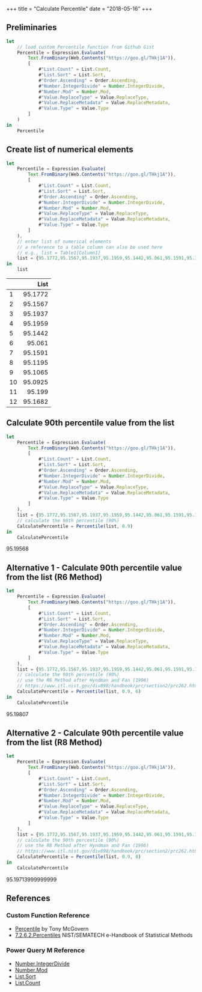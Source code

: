 +++
title = "Calculate Percentile"
date = "2018-05-16"
+++

## Preliminaries
```javascript
let
    // load custom Percentile function from Github Gist
    Percentile = Expression.Evaluate(
        Text.FromBinary(Web.Contents("https://goo.gl/THkj1A")),
        [
            #"List.Count" = List.Count,
            #"List.Sort" = List.Sort,
            #"Order.Ascending" = Order.Ascending,
            #"Number.IntegerDivide" = Number.IntegerDivide,
            #"Number.Mod" = Number.Mod,
            #"Value.ReplaceType" = Value.ReplaceType,
            #"Value.ReplaceMetadata" = Value.ReplaceMetadata,
            #"Value.Type" = Value.Type
        ]
    )
in
    Percentile
```

## Create list of numerical elements
```javascript
let
    Percentile = Expression.Evaluate(
        Text.FromBinary(Web.Contents("https://goo.gl/THkj1A")),
        [
            #"List.Count" = List.Count,
            #"List.Sort" = List.Sort,
            #"Order.Ascending" = Order.Ascending,
            #"Number.IntegerDivide" = Number.IntegerDivide,
            #"Number.Mod" = Number.Mod,
            #"Value.ReplaceType" = Value.ReplaceType,
            #"Value.ReplaceMetadata" = Value.ReplaceMetadata,
            #"Value.Type" = Value.Type
        ]
    ),
    // enter list of numerical elements
    // a reference to a table column can also be used here
    // e.g., list = Table1[Column1]
    list = {95.1772,95.1567,95.1937,95.1959,95.1442,95.061,95.1591,95.1195,95.1065,95.0925,95.199,95.1682}
in
    list
```
|    |List 
|:---|-------:|
|1	 |95.1772
|2	 |95.1567
|3	 |95.1937
|4	 |95.1959
|5	 |95.1442
|6	 |95.061
|7	 |95.1591
|8	 |95.1195
|9	 |95.1065
|10	 |95.0925
|11	 |95.199
|12	 |95.1682

## Calculate 90th percentile value from the list
```javascript
let
    Percentile = Expression.Evaluate(
        Text.FromBinary(Web.Contents("https://goo.gl/THkj1A")),
        [
            #"List.Count" = List.Count,
            #"List.Sort" = List.Sort,
            #"Order.Ascending" = Order.Ascending,
            #"Number.IntegerDivide" = Number.IntegerDivide,
            #"Number.Mod" = Number.Mod,
            #"Value.ReplaceType" = Value.ReplaceType,
            #"Value.ReplaceMetadata" = Value.ReplaceMetadata,
            #"Value.Type" = Value.Type
        ]
    ),
    list = {95.1772,95.1567,95.1937,95.1959,95.1442,95.061,95.1591,95.1195,95.1065,95.0925,95.199,95.1682},
    // calculate the 90th percentile (90%)
    CalculatePercentile = Percentile(list, 0.9)
in
    CalculatePercentile
```
95.19568

## Alternative 1 - Calculate 90th percentile value from the list (R6 Method)
```javascript
let
    Percentile = Expression.Evaluate(
        Text.FromBinary(Web.Contents("https://goo.gl/THkj1A")),
        [
            #"List.Count" = List.Count,
            #"List.Sort" = List.Sort,
            #"Order.Ascending" = Order.Ascending,
            #"Number.IntegerDivide" = Number.IntegerDivide,
            #"Number.Mod" = Number.Mod,
            #"Value.ReplaceType" = Value.ReplaceType,
            #"Value.ReplaceMetadata" = Value.ReplaceMetadata,
            #"Value.Type" = Value.Type
        ]
    ),
    list = {95.1772,95.1567,95.1937,95.1959,95.1442,95.061,95.1591,95.1195,95.1065,95.0925,95.199,95.1682},
    // calculate the 90th percentile (90%)
    // use the R6 Method after Hyndman and Fan (1996)
    // https://www.itl.nist.gov/div898/handbook/prc/section2/prc262.htm
    CalculatePercentile = Percentile(list, 0.9, 6)
in
    CalculatePercentile
```
95.19807

## Alternative 2 - Calculate 90th percentile value from the list (R8 Method)
```javascript
let
    Percentile = Expression.Evaluate(
        Text.FromBinary(Web.Contents("https://goo.gl/THkj1A")),
        [
            #"List.Count" = List.Count,
            #"List.Sort" = List.Sort,
            #"Order.Ascending" = Order.Ascending,
            #"Number.IntegerDivide" = Number.IntegerDivide,
            #"Number.Mod" = Number.Mod,
            #"Value.ReplaceType" = Value.ReplaceType,
            #"Value.ReplaceMetadata" = Value.ReplaceMetadata,
            #"Value.Type" = Value.Type
        ]
    ),
    list = {95.1772,95.1567,95.1937,95.1959,95.1442,95.061,95.1591,95.1195,95.1065,95.0925,95.199,95.1682},
    // calculate the 90th percentile (90%)
    // use the R8 Method after Hyndman and Fan (1996)
    // https://www.itl.nist.gov/div898/handbook/prc/section2/prc262.htm
    CalculatePercentile = Percentile(list, 0.9, 8)
in
    CalculatePercentile
```
95.19713999999999

## References
### Custom Function Reference
+ [Percentile](https://gist.github.com/tonmcg/c5889375a84482f2d2862d620b6f191d) by Tony McGovern
+ [7.2.6.2.Percentiles](https://www.itl.nist.gov/div898/handbook/prc/section2/prc262.htm) NIST/SEMATECH e-Handbook of Statistical Methods

### Power Query M Reference
+ [Number.IntegerDivide](https://msdn.microsoft.com/en-us/query-bi/m/number-integerdivide)
+ [Number.Mod](https://msdn.microsoft.com/en-us/query-bi/m/number-mod)
+ [List.Sort](https://msdn.microsoft.com/en-us/query-bi/m/list-sort)
+ [List.Count](https://msdn.microsoft.com/en-us/query-bi/m/list-count)